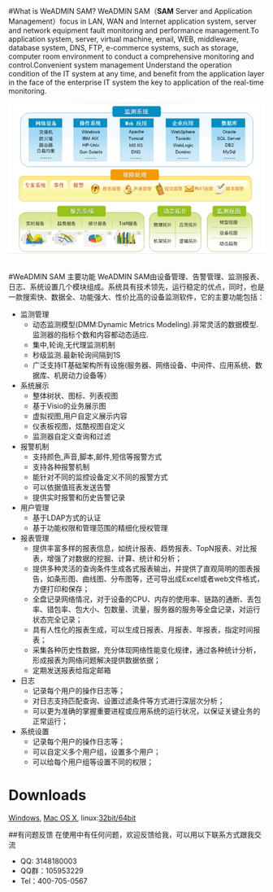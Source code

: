 #What is WeADMIN SAM?
WeADMIN SAM（**SAM** Server and Application Management）focus in LAN, WAN and Internet application system, server and network equipment fault monitoring and performance management.To application system, server, virtual machine, email, WEB, middleware, database system, DNS, FTP, e-commerce systems, such as storage, computer room environment to conduct a comprehensive monitoring and control.Convenient system management Understand the operation condition of the IT system at any time, and benefit from the application layer in the face of the enterprise IT system the key to application of the real-time monitoring.
<br>

![1](https://raw.githubusercontent.com/ylitoss/itoss/master/public/img/1.png "1")
<br><br>

#WeADMIN SAM 主要功能
WeADMIN SAM由设备管理、告警管理、监测报表、日志、系统设置几个模块组成。系统具有技术领先，运行稳定的优点，同时，也是一款搜索快、数据全、功能强大、性价比高的设备监测软件，它的主要功能包括：

* 监测管理
    *  动态监测模型(DMM:Dynamic Metrics Modeling).非常灵活的数据模型.监测器的指标个数和内容都动态适应.
    *  集中,轮询,无代理监测机制
    *  秒级监测.最新轮询间隔到1S
    *  广泛支持IT基础架构所有设施(服务器、网络设备、中间件、应用系统、数据库、机房动力设备等）
* 系统展示
    *  整体树状、图标、列表视图
    *  基于Visio的业务展示图
    *  虚拟视图,用户自定义展示内容
    *  仪表板视图，炫酷视图自定义
    *  监测器自定义查询和过滤
* 报警机制
    *  支持颜色,声音,脚本,邮件,短信等报警方式
    *  支持各种报警机制
    *  能针对不同的监控设备定义不同的报警方式
    *  可以依据值班表发送告警
    *  提供实时报警和历史告警记录
* 用户管理
    *  基于LDAP方式的认证
    *  基于功能权限和管理范围的精细化授权管理
* 报表管理
    *  提供丰富多样的报表信息，如统计报表、趋势报表、TopN报表、对比报表，增强了对数据的挖掘、计算、统计和分析；
    *  提供多种灵活的查询条件生成各式报表输出，并提供了直观简明的图表报告，如条形图、曲线图、分布图等，还可导出成Excel或者web文件格式，方便打印和保存；
    *  全盘记录网络情况，对于设备的CPU、内存的使用率、链路的通断、丢包率、错包率、包大小、包数量、流量，服务器的服务等全盘记录，对运行状态完全记录；
    *  具有人性化的报表生成，可以生成日报表、月报表、年报表，指定时间报表；
    *  采集各种历史性数据，充分体现网络性能变化规律，通过各种统计分析，形成报表为网络问题解决提供数据依据；
    *  定期发送报表给指定邮箱
* 日志
    *  记录每个用户的操作日志等；
    *  对日志支持匹配查询、设置过滤条件等方式进行深层次分析；
    *  可以更为准确的掌握重要进程或应用系统的运行状况，以保证关键业务的正常运行；
* 系统设置
    *  记录每个用户的操作日志等；
    *  可以自定义多个用户组，设置多个用户；
    *  可以给每个用户组等设置不同的权限；

# Downloads
 [Windows](http://www.weadmin.com/dl/weadmin_windows.zip), [Mac OS X](http://www.weadmin.com/dl/weadmin_mac.zip), linux:[32bit/64bit](http://www.weadmin.com/dl/weadmin_linux.zip)

##有问题反馈
在使用中有任何问题，欢迎反馈给我，可以用以下联系方式跟我交流

* QQ: 3148180003
* QQ群：105953229
* Tel：400-705-0567